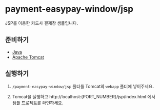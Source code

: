 # payment-easypay-window/jsp

JSP를 이용한 카드사 결제창 샘플입니다.

## 준비하기

- [Java](https://www.oracle.com/kr/java/technologies/downloads/)
- [Apache Tomcat](https://tomcat.apache.org/download-90.cgi)

## 실행하기

1. `/payment-easypay-window/jsp` 폴더를 Tomcat의 `webapp` 폴더에 넣어주세요.

2. Tomcat을 실행하고 http://localhost:{PORT_NUMBER}/jsp/index.html 에서 샘플 프로젝트를 확인하세요.
